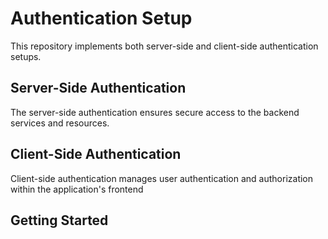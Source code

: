# Authentication Setup

This repository implements both server-side and client-side authentication setups.

## Server-Side Authentication

The server-side authentication ensures secure access to the backend services and resources. 

## Client-Side Authentication

Client-side authentication manages user authentication and authorization within the application's frontend 

## Getting Started

